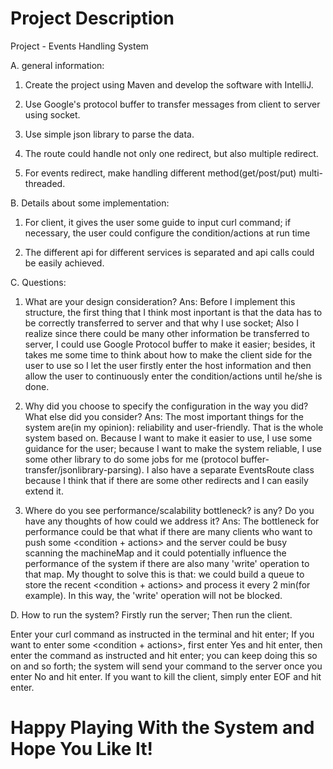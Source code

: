 # Project Description
Project  - Events Handling System

A. general information:
1. Create the project using Maven and develop the software with IntelliJ.

2. Use Google's protocol buffer to transfer messages from client to server using socket.

3. Use simple json library to parse the data.

4. The route could handle not only one redirect, but also multiple redirect.

5. For events redirect, make handling different method(get/post/put) multi-threaded.


B. Details about some implementation:
1. For client, it gives the user some guide to input curl command; if necessary, the user could 
configure the condition/actions at run time

2. The different api for different services is separated and api calls could be easily achieved.


C. Questions:
1. What are your design consideration?
Ans: Before I implement this structure, the first thing that I think most inportant is that the data has
to be correctly transferred to server and that why I use socket; Also I realize since there could be many 
other information be transferred to server, I could use Google Protocol buffer to make it easier; besides,
it takes me some time to think about how to make the client side for the user to use so I let the user firstly
enter the host information and then allow the user to continuously enter the condition/actions until he/she
is done. 

2. Why did you choose to specify the configuration in the way you did? What else did you consider?
Ans: The most important things for the system are(in my opinion): reliability and user-friendly. That is the 
whole system based on. Because I want to make it easier to use, I use some guidance for the user; because I 
want to make the system reliable, I use some other library to do some jobs for me
 (protocol buffer-transfer/jsonlibrary-parsing). I also have a separate EventsRoute class because I think that
 if there are some other redirects and I can easily extend it.
 
3. Where do you see performance/scalability bottleneck? is any? Do you have any thoughts of
how could we address it?
Ans: The bottleneck for performance could be that what if there are many clients who want to 
push some <condition + actions> and the server could be busy scanning the machineMap and it could
potentially influence the performance of the system if there are also many 'write' operation
to that map. My thought to solve this is that: we could build a queue to store the recent <condition + actions>
and process it every 2 min(for example). In this way, the 'write' operation will not be blocked.


D. How to run the system?
Firstly run the server;
Then run the client.

Enter your curl command as instructed in the terminal and hit enter;
If you want to enter some <condition + actions>, first enter Yes and 
hit enter, then enter the command as instructed and hit enter; you 
can keep doing this so on and so forth; the system will send your 
command to the server once you enter No and hit enter. If you want to
kill the client, simply enter EOF and hit enter.



# Happy Playing With the System and Hope You Like It!




